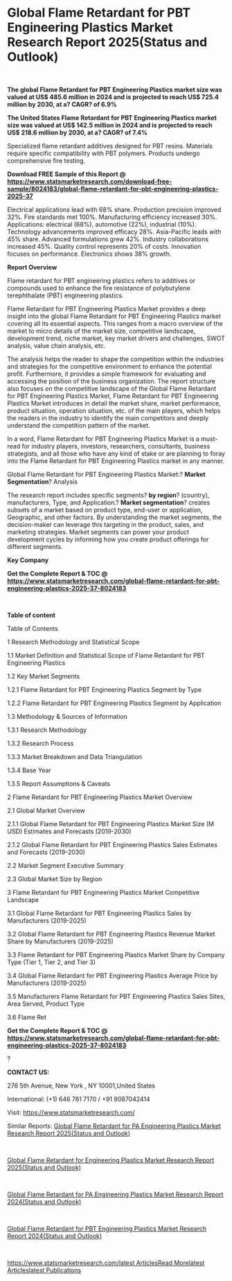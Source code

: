 <h1>Global Flame Retardant for PBT Engineering Plastics Market Research Report 2025(Status and Outlook)</h1><br/><p><strong>The global Flame Retardant for PBT Engineering Plastics market size was valued at US$ 485.6 million in 2024 and is projected to reach US$ 725.4 million by 2030, at a? <strong>CAGR</strong>? of 6.9%</strong></p>
 
 
 
 <p><strong>The United States Flame Retardant for PBT Engineering Plastics market size was valued at US$ 142.5 million in 2024 and is projected to reach US$ 218.6 million by 2030, at a? <strong>CAGR</strong>? of 7.4%</strong></p>
 
 
 
 <p>Specialized flame retardant additives designed for PBT resins. Materials require specific compatibility with PBT polymers. Products undergo comprehensive fire testing.</p>
 
 
 
 <p><strong>Download FREE Sample of this Report @ <a href="https://www.statsmarketresearch.com/download-free-sample/8024183/global-flame-retardant-for-pbt-engineering-plastics-2025-37">https://www.statsmarketresearch.com/download-free-sample/8024183/global-flame-retardant-for-pbt-engineering-plastics-2025-37</a></strong></p>
 
 
 
 <p>Electrical applications lead with 68% share. Production precision improved 32%. Fire standards met 100%. Manufacturing efficiency increased 30%. Applications: electrical (68%), automotive (22%), industrial (10%). Technology advancements improved efficacy 28%. Asia-Pacific leads with 45% share. Advanced formulations grew 42%. Industry collaborations increased 45%. Quality control represents 20% of costs. Innovation focuses on performance. Electronics shows 38% growth.</p>
 
 
 
 <p><strong>Report Overview</strong></p>
 
 
 
 <p>Flame retardant for PBT engineering plastics refers to additives or compounds used to enhance the fire resistance of polybutylene terephthalate (PBT) engineering plastics.</p>
 
 
 
 <p>Flame Retardant for PBT Engineering Plastics Market provides a deep insight into the global Flame Retardant for PBT Engineering Plastics market covering all its essential aspects. This ranges from a macro overview of the market to micro details of the market size, competitive landscape, development trend, niche market, key market drivers and challenges, SWOT analysis, value chain analysis, etc.</p>
 
 
 
 <p>The analysis helps the reader to shape the competition within the industries and strategies for the competitive environment to enhance the potential profit. Furthermore, it provides a simple framework for evaluating and accessing the position of the business organization. The report structure also focuses on the competitive landscape of the Global Flame Retardant for PBT Engineering Plastics Market, Flame Retardant for PBT Engineering Plastics Market introduces in detail the market share, market performance, product situation, operation situation, etc. of the main players, which helps the readers in the industry to identify the main competitors and deeply understand the competition pattern of the market.</p>
 
 
 
 <p>In a word, Flame Retardant for PBT Engineering Plastics Market is a must-read for industry players, investors, researchers, consultants, business strategists, and all those who have any kind of stake or are planning to foray into the Flame Retardant for PBT Engineering Plastics market in any manner.</p>
 
 
 
 <p>Global Flame Retardant for PBT Engineering Plastics Market:? <strong>Market Segmentation</strong>? Analysis</p>
 
 
 
 <p>The research report includes specific segments? <strong>by region</strong>? (country), manufacturers, Type, and Application.? <strong>Market segmentation</strong>? creates subsets of a market based on product type, end-user or application, Geographic, and other factors. By understanding the market segments, the decision-maker can leverage this targeting in the product, sales, and marketing strategies. Market segments can power your product development cycles by informing how you create product offerings for different segments.</p>
 
 
 
 <p><strong>Key Company</strong></p>
 
 
 
 <div><b>Get the Complete Report & TOC @ <a href="https://www.statsmarketresearch.com/global-flame-retardant-for-pbt-engineering-plastics-2025-37-8024183">https://www.statsmarketresearch.com/global-flame-retardant-for-pbt-engineering-plastics-2025-37-8024183</a></b></div>
 
 
 
 <p><br />
 
 <b>Table of content</b></p>
 
 
 
 <p>Table of Contents<br />
 
 1 Research Methodology and Statistical Scope<br />
 
 1.1 Market Definition and Statistical Scope of Flame Retardant for PBT Engineering Plastics<br />
 
 1.2 Key Market Segments<br />
 
 1.2.1 Flame Retardant for PBT Engineering Plastics Segment by Type<br />
 
 1.2.2 Flame Retardant for PBT Engineering Plastics Segment by Application<br />
 
 1.3 Methodology & Sources of Information<br />
 
 1.3.1 Research Methodology<br />
 
 1.3.2 Research Process<br />
 
 1.3.3 Market Breakdown and Data Triangulation<br />
 
 1.3.4 Base Year<br />
 
 1.3.5 Report Assumptions & Caveats<br />
 
 2 Flame Retardant for PBT Engineering Plastics Market Overview<br />
 
 2.1 Global Market Overview<br />
 
 2.1.1 Global Flame Retardant for PBT Engineering Plastics Market Size (M USD) Estimates and Forecasts (2019-2030)<br />
 
 2.1.2 Global Flame Retardant for PBT Engineering Plastics Sales Estimates and Forecasts (2019-2030)<br />
 
 2.2 Market Segment Executive Summary<br />
 
 2.3 Global Market Size by Region<br />
 
 3 Flame Retardant for PBT Engineering Plastics Market Competitive Landscape<br />
 
 3.1 Global Flame Retardant for PBT Engineering Plastics Sales by Manufacturers (2019-2025)<br />
 
 3.2 Global Flame Retardant for PBT Engineering Plastics Revenue Market Share by Manufacturers (2019-2025)<br />
 
 3.3 Flame Retardant for PBT Engineering Plastics Market Share by Company Type (Tier 1, Tier 2, and Tier 3)<br />
 
 3.4 Global Flame Retardant for PBT Engineering Plastics Average Price by Manufacturers (2019-2025)<br />
 
 3.5 Manufacturers Flame Retardant for PBT Engineering Plastics Sales Sites, Area Served, Product Type<br />
 
 3.6 Flame Ret</p>
 
 
 
 <div><b>Get the Complete Report & TOC @ <a href="https://www.statsmarketresearch.com/global-flame-retardant-for-pbt-engineering-plastics-2025-37-8024183">https://www.statsmarketresearch.com/global-flame-retardant-for-pbt-engineering-plastics-2025-37-8024183</a></b></div>
 
 
 
 <p>? </p>
 
 
 
 <p><b>CONTACT US:</b><br />
 
 276 5th Avenue, New York , NY 10001,United States<br />
 
 International: (+1) 646 781 7170 / +91 8087042414<br />
 
 Visit: <a href="https://www.statsmarketresearch.com/">https://www.statsmarketresearch.com/</a><br />
 
 Similar Reports: <a href="https://www.statsmarketresearch.com/global-flame-retardant-for-pbt-engineering-plastics-2025-37-8024183">Global Flame Retardant for PA Engineering Plastics Market Research Report 2025(Status and Outlook)</a><br />
 
 <br />
 
 <a href="https://www.statsmarketresearch.com/global-flame-retardant-for-pbt-engineering-plastics-2025-37-8024183">Global Flame Retardant for Engineering Plastics Market Research Report 2025(Status and Outlook)</a><br />
 
 <br />
 
 <a href="https://www.statsmarketresearch.com/global-flame-retardant-for-pbt-engineering-plastics-2025-37-8024183">Global Flame Retardant for PA Engineering Plastics Market Research Report 2024(Status and Outlook)</a><br />
 
 <br />
 
 <a href="https://www.statsmarketresearch.com/global-flame-retardant-for-pbt-engineering-plastics-2025-37-8024183">Global Flame Retardant for PBT Engineering Plastics Market Research Report 2024(Status and Outlook)</a><br />
 
 <br />
 
 <a href="https://gyeongbokgung.com">https://www.statsmarketresearch.com/</a><a href="https://hallyeomaritime.com">latest Articles</a><a href="https://jingwansa.com">Read More</a><a href="https://nguoiviet.jp/">latest Articles</a><a href="https://www.intelmarketresearch.com/">latest Publications</a></p>